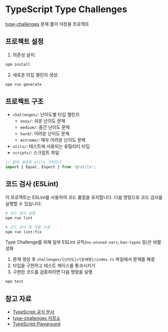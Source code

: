 # TypeScript Type Challenges

[type-challenges](https://github.com/type-challenges/type-challenges) 문제 풀이 저장용 프로젝트

## 프로젝트 설정

1. 의존성 설치:
```bash
npm install
```

2. 새로운 타입 챌린지 생성:
```bash
npm run generate
```

## 프로젝트 구조

- `challenges/`: 난이도별 타입 챌린지
  - `easy/`: 쉬운 난이도 문제
  - `medium/`: 중간 난이도 문제
  - `hard/`: 어려운 난이도 문제
  - `extreme/`: 매우 어려운 난이도 문제
- `utils/`: 테스트에 사용되는 유틸리티 타입
- `scripts/`: 스크립트 파일

```typescript
// 절대 경로로 utils 가져오기
import { Equal, Expect } from '@/utils';
```

## 코드 검사 (ESLint)

이 프로젝트는 ESLint를 사용하여 코드 품질을 유지합니다. 다음 명령으로 코드 검사를 실행할 수 있습니다:

```bash
# 코드 검사 실행
npm run lint

# 코드 검사 및 자동 수정
npm run lint:fix
```

Type Challenge를 위해 일부 ESLint 규칙(`no-unused-vars`, `ban-types` 등)은 비활성화


1. 문제 생성 후 `challenges/{난이도}/{문제명}/index.ts` 파일에서 문제를 해결
2. 타입을 구현하고 테스트 케이스를 통과시키기
3. 구현한 코드를 검증하려면 다음 명령을 실행
```bash
npm test
```

## 참고 자료

- [TypeScript 공식 문서](https://www.typescriptlang.org/docs/)
- [type-challenges 저장소](https://github.com/type-challenges/type-challenges)
- [TypeScript Playground](https://www.typescriptlang.org/play/) 